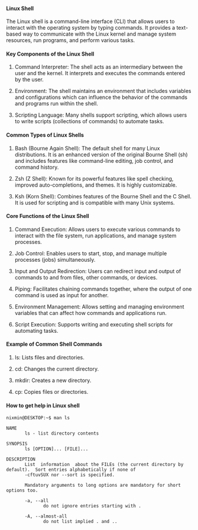 #### Linux Shell

The Linux shell is a command-line interface (CLI) that allows users to interact with the operating system by typing commands. It provides a text-based way to communicate with the Linux kernel and manage system resources, run programs, and perform various tasks.

#### Key Components of the Linux Shell

1) Command Interpreter: The shell acts as an intermediary between the user and the kernel. It interprets and executes the commands entered by the user.

2) Environment: The shell maintains an environment that includes variables and configurations which can influence the behavior of the commands and programs run within the shell.

3) Scripting Language: Many shells support scripting, which allows users to write scripts (collections of commands) to automate tasks.

#### Common Types of Linux Shells

1) Bash (Bourne Again Shell): The default shell for many Linux distributions. It is an enhanced version of the original Bourne Shell (sh) and includes features like command-line editing, job control, and command history.

2) Zsh (Z Shell): Known for its powerful features like spell checking, improved auto-completions, and themes. It is highly customizable.

3) Ksh (Korn Shell): Combines features of the Bourne Shell and the C Shell. It is used for scripting and is compatible with many Unix systems.

#### Core Functions of the Linux Shell

1) Command Execution: Allows users to execute various commands to interact with the file system, run applications, and manage system processes.

2) Job Control: Enables users to start, stop, and manage multiple processes (jobs) simultaneously.

3) Input and Output Redirection: Users can redirect input and output of commands to and from files, other commands, or devices.

4) Piping: Facilitates chaining commands together, where the output of one command is used as input for another.

5) Environment Management: Allows setting and managing environment variables that can affect how commands and applications run.

6) Script Execution: Supports writing and executing shell scripts for automating tasks.

#### Example of Common Shell Commands

1) ls: Lists files and directories.

2) cd: Changes the current directory.

3) mkdir: Creates a new directory.

4) cp: Copies files or directories.

#### How to get help in Linux shell

```
nixmin@DESKTOP:~$ man ls

NAME
       ls - list directory contents

SYNOPSIS
       ls [OPTION]... [FILE]...

DESCRIPTION
       List  information  about the FILEs (the current directory by default).  Sort entries alphabetically if none of
       -cftuvSUX nor --sort is specified.

       Mandatory arguments to long options are mandatory for short options too.

       -a, --all
              do not ignore entries starting with .

       -A, --almost-all
              do not list implied . and ..

```